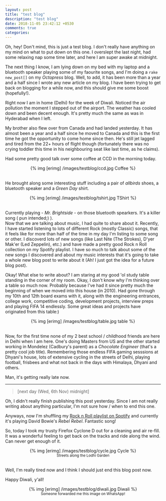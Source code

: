 ```yaml
---
layout: post
title: "test blog"
description: "test blog"
date: 2018-11-05 23:42:12 +0530
comments: true
categories: 
---
```


Oh, hey! Don't mind, this is just a test blog. I don't really have anything on my mind on what to put down on this one. I overslept the last night, had some relaxing nap some time later, and here I am super awake at midnight.  
<!-- more -->

The next thing I know, I am lying down on my bed with my laptop and a bluetooth speaker playing some of my faourite songs, and I'm doing a `rake new_post[]` on my *Octopress* blog. Well, to add, it has been more than a year and a half since I wrote any new article on my blog. I have been trying to get back on blogging for a while now, and this should give me some boost (hopefully!).

Right now I am in home (Delhi) for the week of Diwali. Noticed the air pollution the moment I stepped out of the airport. The weather has cooled down and been decent enough. It's pretty much the same as was in Hyderabad when I left.  


My brother also flew over from Canada and had landed yesterday. It has  almost been a year and a half since he moved to Canada and this is the first time he got the opportunity to come home since then. He's still jet lagged and tired from the 22+ hours of flight though (fortunately there was no crying toddler this time in his neighbouring seat like last time, as he claims).

Had some pretty good talk over some coffee at CCD in the morning today. 

<center>
	{% img [erimg] /images/testblog/ccd.jpg Coffee %}
</center><br>

He brought along some interesting stuff including a pair of *allbirds* shoes, a bluetooth speaker and a *Green Day* shirt.

<center>
	{% img [erimg] /images/testblog/tshirt.jpg TShirt %}
</center><br>

Currently playing - *Mr. Brightside* - on those bluetooth spearkers. It's a killer song ( pun intended;) ).  
Now that we are talking about music, I had quite to share about it. Recently, I have started listening to lots of different Rock (mostly Classic) songs, that it feels like for more than half of the time in my day I'm listing to some song or other. I discoverd lots of new songs (like Last Nite (The Strokes), D'yer Mak'er (Led Zeppelin), etc.) and have made a pretty good Rock n Roll collection on my Spotify playlist.
I have so much to talk about some of the new songs I discovered and about my music interests that it's going to take a whole new blog post to write about it (Ah! I just got the idea for a future blog post).


Okay! What else to write about? I am staring at my good 'ol study table standing in the corner of my room. Okay, I don't know why I'm thinking over a table so much now. Probably because I've had it since pretty much the beginning of when we moved into this house (in 2010). Had gone through my 10th and 12th board exams with it, along with the engineering entrances, college work, competitive coding, development projects, interview preps and playing FIFA 14 endlessly. Some great ideas and projects have originated from this table:) 

<center>
	{% img [erimg] /images/testblog/table.jpg table %}
</center><br>


Now, for the first time none of my 2 best school / childhood friends are here in Delhi when I am here. One's doing Masters from US and the other started working in Mondelez (Cadbury's parent) as a *Chocolate Engineer* (that's a pretty cool job title).  Remembering those endless FIFA gaming sesssions at Dhyani's house, lots of extensive cycling in the streets of Delhi, playing football, frisbees and what not back in the days with Himalaya, Dhyani and others. 

Man, it's getting really late now.



---
> [next day (Wed, 6th Nov) midnight]

Oh, I didn't really finish publishing this post yesterday. Since I am not really writing about anything particular, I'm not sure how / when to end this one.  

Anyways, now I'm shuffling my [Rock n Roll playlist on Spotify](https://open.spotify.com/user/22lwls5bnkxt55mldsdzy7ewy/playlist/6BFsxdsXJ0e8OnFJrzNC52?si=qhED8gK0RgKjnamNk3tbXg) and currently it's playing David Bowie's *Rebel Rebel*. Fantastic song!


So, today I took my trusty Firefox Cyclone D out for a cleaning and air re-fill. It was a wonderful feeling to get back on the tracks and ride along the wind. Can never get enough of it.

 <center>
	{% img [erimg] /images/testblog/cycle.jpg Cycle %}
</center>
<center><small>Streets along the Lodhi Garden</small></center><br>


Well, I'm really tired now and I think I should just end this blog post now.

Happy Diwali, y'all!


<center>
	{% img [erimg] /images/testblog/diwali.jpg Diwali %}
</center>
<center><small>Someone forwarded me this image on WhatsApp!</small></center><br>
